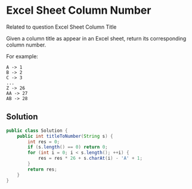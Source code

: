 # Excel Sheet Column Number

Related to question Excel Sheet Column Title

Given a column title as appear in an Excel sheet, return its corresponding column number.

For example:

    A -> 1
    B -> 2
    C -> 3
    ...
    Z -> 26
    AA -> 27
    AB -> 28 

## Solution

```java
public class Solution {
    public int titleToNumber(String s) {
        int res = 0;
        if (s.length() == 0) return 0;
        for (int i = 0; i < s.length(); ++i) {
            res = res * 26 + s.charAt(i) - 'A' + 1;
        }
        return res;
    }
}
```